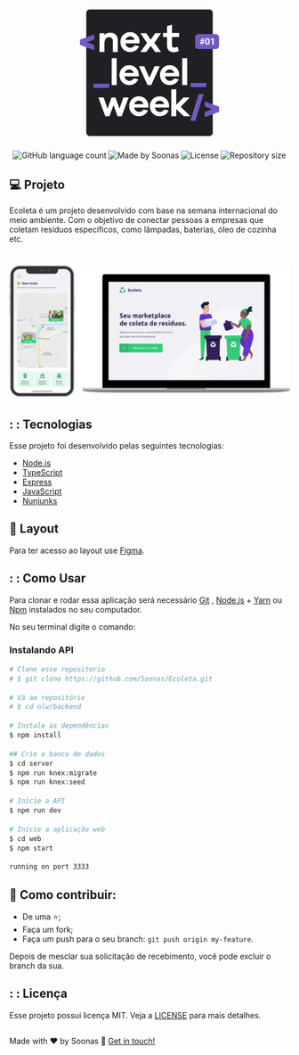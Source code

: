<h1 align="center">
    <img alt="NextLevelWeek" title="#NextLevelWeek" src=".github/logo.svg" width="250px" />
</h1>

<p align="center">
  <img alt="GitHub language count" src="https://img.shields.io/github/languages/count/Soonas/ecoleta">
  <img alt="Made by Soonas" src="https://img.shields.io/badge/made%20by-Soonas-brightgreen">
  <img alt="License" src="https://img.shields.io/badge/license-MIT-brightgreen">
  <img alt="Repository size" src="https://img.shields.io/github/stars/Soonas/Ecoleta?style=social">
</p>


## 💻 Projeto

Ecoleta é um projeto desenvolvido com base na semana internacional do meio ambiente. Com o objetivo de conectar pessoas a empresas que coletam resíduos específicos, como lâmpadas, baterias, óleo de cozinha etc.
 ## 

<h1 align="center">
    <img alt="ecoleta" title="#ecoleta" src=".github/ecoleta.png" width="720px" />
</h1>


## : : Tecnologias

Esse projeto foi desenvolvido pelas seguintes tecnologias: 

- [Node.js][nodejs]
- [TypeScript][typescript]
- [Express][express]
- [JavaScript][javascript]
- [Nunjunks][nunjunks]

## 🔖 Layout

Para ter acesso ao layout use [Figma][figma].

## : : Como Usar

Para clonar e rodar essa aplicação será necessário [Git][git] , [Node.js][nodejs] + [Yarn][yarn] ou [Npm][npm] instalados no seu computador.

No seu terminal digite o comando:

### Instalando API 


```bash
# Clone esse repositorio
# $ git clone https://github.com/Soonas/Ecoleta.git

# Vá ao repositório
# $ cd nlw/backend

# Instale as dependências
$ npm install

## Crie o banco de dados
$ cd server
$ npm run knex:migrate
$ npm run knex:seed

# Inicie a API
$ npm run dev

# Inicie a aplicação web
$ cd web
$ npm start

running on port 3333
```

## 🤔 Como contribuir:

- De uma ⭐;
- Faça um fork;
- Faça um push para o seu branch: `git push origin my-feature`.

Depois de mesclar sua solicitação de recebimento, você pode excluir o branch da sua.

## : : Licença

Esse projeto possui licença MIT. Veja a [LICENSE](https://github.com/Soonas/Ecoleta/blob/master/LICENSE) para mais detalhes.

## 
Made with ❤ by Soonas 🤜 [Get in touch!][touch] 

[nodejs]: https://nodejs.org/
[typescript]: https://www.typescriptlang.org/
[expo]: https://expo.io/
[express]: https://expressjs.com/pt-br/
[javascript]: https://www.javascript.com/
[nunjunks]: https://www.npmjs.com/package/nunjucks
[yarn]: https://yarnpkg.com/
[vs]: https://code.visualstudio.com/
[npm]: https://www.npmjs.com/
[git]: https://git-scm.com
[figma]: https://www.figma.com/file/1SxgOMojOB2zYT0Mdk28lB/
[touch]: https://www.linkedin.com/in/soonas/